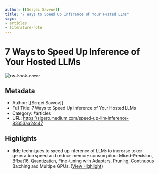 ```yaml
---
author: [[Sergei Savvov]]
title: "7 Ways to Speed Up Inference of Your Hosted LLMs"
tags: 
- articles
- literature-note
---
```

# 7 Ways to Speed Up Inference of Your Hosted LLMs

![rw-book-cover](https://miro.medium.com/v2/resize:fit:768/1*YjluBtcYIcQYHUSr2jntpg.png)

## Metadata
- Author: [[Sergei Savvov]]
- Full Title: 7 Ways to Speed Up Inference of Your Hosted LLMs
- Category: #articles
- URL: https://slgero.medium.com/speed-up-llm-inference-83653aa24c47

## Highlights
- **tldr;** techniques to speed up inference of LLMs to increase token generation speed and reduce memory consumption: Mixed-Precision, Bfloat16, Quantization, Fine-tuning with Adapters, Pruning, Continuous Batching and Multiple GPUs. ([View Highlight](https://read.readwise.io/read/01h41qk4zsspprb7h0m118t5c7))
